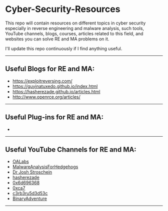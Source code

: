 # Cyber-Security-Resources
This repo will contain resources on different topics in cyber security especially in reverse engineering and malware analysis, such tools, YouTube channels, blogs, courses, articles related to this field, and websites you can solve RE and MA problems on it.

I'll update this repo continuously if I find anything useful.

---

## Useful Blogs for RE and MA:

- https://exploitreversing.com/
- https://guyinatuxedo.github.io/index.html
- https://hasherezade.github.io/articles.html
- http://www.openrce.org/articles/


---

## Useful Plug-ins for RE and MA:

-

---

## Useful YouTube Channels for RE and MA:

- [OALabs](https://www.youtube.com/@OALABS)
- [MalwareAnalysisForHedgehogs](https://www.youtube.com/@MalwareAnalysisForHedgehogs)
- [Dr Josh Stroschein](https://www.youtube.com/@jstrosch)
- [hasherezade](https://www.youtube.com/@hasherezade)
- [0x6d696368](https://www.youtube.com/@0x6d696368)
- [0xca7](https://www.youtube.com/@0xca733)
- [c3rb3ru5d3d53c](https://www.youtube.com/@c3rb3ru5d3d53c/featured)
- [BinaryAdventure](https://www.youtube.com/@BinaryAdventure)

---

